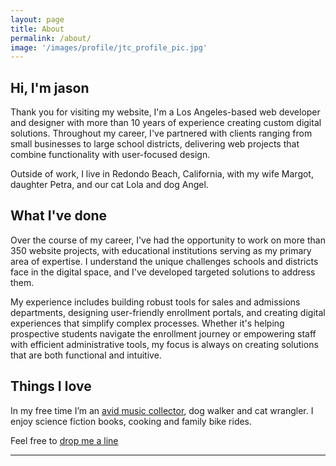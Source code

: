 ```yaml
---
layout: page
title: About
permalink: /about/
image: '/images/profile/jtc_profile_pic.jpg'
---
```


## Hi, I'm jason

Thank you for visiting my website, I'm a Los Angeles-based web developer and designer with more than 10 years of experience creating custom digital solutions. Throughout my career, I've partnered with clients ranging from small businesses to large school districts, delivering web projects that combine functionality with user-focused design.

Outside of work, I live in Redondo Beach, California, with my wife Margot, daughter Petra, and our cat Lola and dog Angel.

## What I've done

Over the course of my career, I've had the opportunity to work on more than 350 website projects, with educational institutions serving as my primary area of expertise. I understand the unique challenges schools and districts face in the digital space, and I've developed targeted solutions to address them.

My experience includes building robust tools for sales and admissions departments, designing user-friendly enrollment portals, and creating digital experiences that simplify complex processes. Whether it's helping prospective students navigate the enrollment journey or empowering staff with efficient administrative tools, my focus is always on creating solutions that are both functional and intuitive.

## Things I love

In my free time I’m an [avid music collector](https://www.discogs.com/user/jtcarrasco), dog walker and cat wrangler. I enjoy science fiction books, cooking and family bike rides.

Feel free to [drop me a line](/contact)
<hr/>

